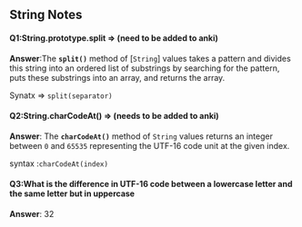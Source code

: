 ## String Notes

#### Q1:String.prototype.split => (need to be added to anki)

**Answer**:The **`split()`** method of [`String`] values takes a pattern and divides this string into an ordered list of  substrings by searching for the pattern, puts these substrings into an  array, and returns the array.

Synatx => `split(separator)` 

#### Q2:String.charCodeAt() => (needs to be added to anki)

**Answer**: The **`charCodeAt()`** method of `String` values returns an integer between `0` and `65535` representing the UTF-16 code unit at the given index.

syntax :`charCodeAt(index)` 

#### Q3:What is the difference in UTF-16 code between a lowercase letter and the same letter but in uppercase 

**Answer**: 32
